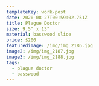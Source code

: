 ```yaml
---
templateKey: work-post
date: 2020-08-27T00:59:02.751Z
title: Plague Doctor
size: 9.5" x 13"
material: basswood slice
price: $200
featuredimage: /img/img_2186.jpg
image2: /img/img_2187.jpg
image3: /img/img_2188.jpg
tags:
  - plague doctor
  - basswood
---
```

